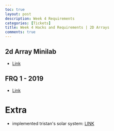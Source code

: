 ```yaml
---
toc: true
layout: post
description: Week 4 Requirements
categories: [Tickets]
title: Week 4 Hacks and Requirements | 2D Arrays
comments: true
---
```



## 2d Array Minilab
- [Link](https://akhilnandhakumar.github.io/CSA/unit-6/2022/09/15/22-iteration-lab.html)

## FRQ 1 - 2019
- [Link](https://akhilnandhakumar.github.io/CSA/2022/09/20/frq1.html)

# Extra
- implemented tristan's solar system: [LINK](https://akhilnandhakumar.github.io/CSA/2022/09/14/solar-system.html)
